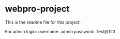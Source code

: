 # webpro-project
This is the readme file for this project.

For admin login:
username: admin
password: Test@123
